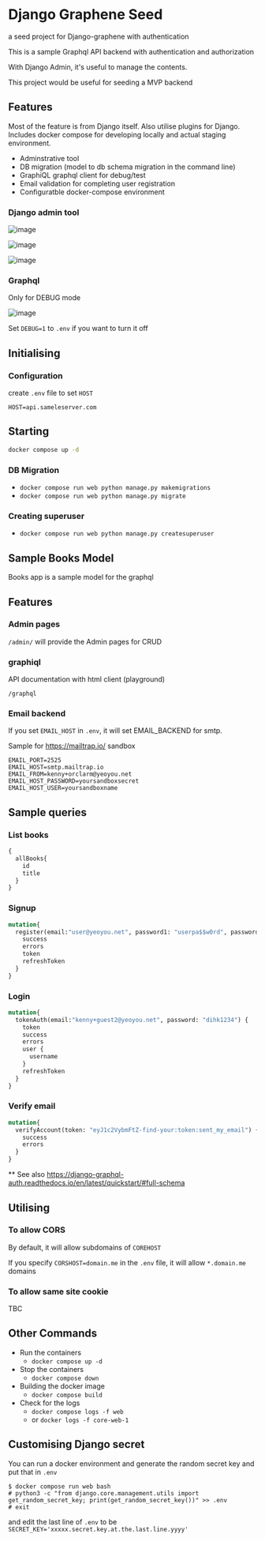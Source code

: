 # Django Graphene Seed

a seed project for Django-graphene with authentication

This is a sample Graphql API backend with authentication and authorization

With Django Admin, it's useful to manage the contents.

This project would be useful for seeding a MVP backend

## Features

Most of the feature is from Django itself. Also utilise plugins for Django.
Includes docker compose for developing locally and actual staging environment.

- Adminstrative tool
- DB migration (model to db schema migration in the command line)
- GraphiQL graphql client for debug/test
- Email validation for completing user registration
- Configuratble docker-compose environment

### Django admin tool

![image](https://user-images.githubusercontent.com/5399854/185773322-0e6e33e9-bc39-4ebb-9b8b-961dde473d8b.png)

![image](https://user-images.githubusercontent.com/5399854/185773324-aa4b5e2c-8ab1-4c33-9060-55db76e497cd.png)

![image](https://user-images.githubusercontent.com/5399854/185773332-50fb196d-959c-4f65-bf0e-1584daa0b541.png)

### Graphql

Only for DEBUG mode

![image](https://user-images.githubusercontent.com/5399854/185773337-c38b9da5-dd6f-4e32-9233-7cf72eace3fb.png)

Set `DEBUG=1` to `.env` if you want to turn it off

## Initialising

### Configuration

create `.env` file to set `HOST`

```
HOST=api.sameleserver.com
```

## Starting

```sh
docker compose up -d
```

### DB Migration
  - `docker compose run web python manage.py makemigrations`
  - `docker compose run web python manage.py migrate`
  
### Creating superuser
  - `docker compose run web python manage.py createsuperuser`

## Sample Books Model

Books app is a sample model for the graphql

## Features

### Admin pages

`/admin/` will provide the Admin pages for CRUD

### graphiql

API documentation with html client (playground)

`/graphql`

### Email backend

If you set `EMAIL_HOST` in `.env`, it will set EMAIL_BACKEND for smtp.

Sample for https://mailtrap.io/ sandbox

```
EMAIL_PORT=2525
EMAIL_HOST=smtp.mailtrap.io
EMAIL_FROM=kenny+orclarm@yeoyou.net
EMAIL_HOST_PASSWORD=yoursandboxsecret
EMAIL_HOST_USER=yoursandboxname
```

## Sample queries

### List books

```graphql
{
  allBooks{
    id
    title
  }
}
```

### Signup

```graphql
mutation{
  register(email:"user@yeoyou.net", password1: "userpa$$w0rd", password2: "userpa$$w0rd", username: "user") {
    success
    errors
    token
    refreshToken
  }
}
```

### Login

```graphql
mutation{
  tokenAuth(email:"kenny+guest2@yeoyou.net", password: "dihk1234") {
    token
    success
    errors
    user {
      username
    }
    refreshToken
  }
}
```

### Verify email

```graphql
mutation{
  verifyAccount(token: "eyJ1c2VybmFtZ-find-your:token:sent_my_email") {
    success
    errors
  }
}
```

** See also https://django-graphql-auth.readthedocs.io/en/latest/quickstart/#full-schema

## Utilising

### To allow CORS

By default, it will allow subdomains of `COREHOST`

If you specify `CORSHOST=domain.me` in the `.env` file, it will allow `*.domain.me` domains

### To allow same site cookie

TBC

## Other Commands

- Run the containers
  - `docker compose up -d`
- Stop the containers
  - `docker compose down`
- Building the docker image
  - `docker compose build`
- Check for the logs
  - `docker compose logs -f web`
  - or `docker logs -f core-web-1`

## Customising Django secret

You can run a docker environment and generate the random secret key and put that in `.env`

```
$ docker compose run web bash
# python3 -c "from django.core.management.utils import get_random_secret_key; print(get_random_secret_key())" >> .env
# exit
```

and edit the last line of `.env` to be `SECRET_KEY='xxxxx.secret.key.at.the.last.line.yyyy'`
